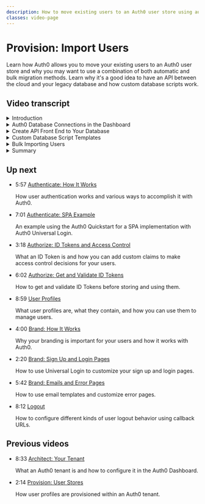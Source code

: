 ```yaml
---
description: How to move existing users to an Auth0 user store using automatic migration, bulk migration, or both.
classes: video-page
---
```

# Provision: Import Users

Learn how Auth0 allows you to move your existing users to an Auth0 user store and why you may want to use a combination of both automatic and bulk migration methods. Learn why it's a good idea to have an API between the cloud and your legacy database and how custom database scripts work.

<div class="video-wrapper" data-video="d0p3ai8gah"></div>

## Video transcript

<details>
  <summary>Introduction</summary>

  Customers building new systems can easily take advantage of various types of user stores Auth0 supports to authenticate users. Now we will take a look at how Auth0 helps you import your existing users two ways: Automatic Migration and Bulk Migration. In this video we will show you the advantages to using both methods together and how to get the results you want.

  We’ve found that most customers don’t want to force their users to reset their passwords just because they chose to implement Auth0, so we’ve provided tools to help you move your users to a custom database as they authenticate over time or, depending on the algorithm you have used to hash the user’s passwords, you can bulk import the password hashes with the users. 

  Automatic migrations give your users a seamless migration experience that doesn’t require them to reset their passwords. You also benefit from only migrating active users, helping you to clean up your user data in the process. 

  Bulk migrations have the advantage of getting the migration done at the beginning in one effort and allow you to turn off your legacy system and remove legacy code sooner. If you are using a particular hashing algorithm and technique, you can even bulk migrate the passwords and not require a password reset.
</details>

<details>
  <summary>Auth0 Database Connections in the Dashboard</summary>

  Both Automatic and Bulk migration are supported using Auth0 Database Connections. After you create a database connection in the Dashboard, you enable user migration from that legacy database and create custom scripts to determine how the migration happens.

  First, you need to set up a custom database connection. Create a new database connection in the **Connections > Database** section of the Dashboard.

  Connect the database to the application. Navigate to the **Applications** tab of your database settings, under the **Applications Using This Connection** heading you can enable the database connection for each application.

  On the **Custom Database** page, enable the **Use my own database** option.

  On the **Settings** page for your database, enable the **Import Users to Auth0** option.
</details>

<details>
  <summary>Create API Front End to Your Database </summary>

  Next, if you don’t have an API already, we recommend that you create a simple API in front of your legacy database instead of allowing access directly from Auth0.

  Unless you have a private instance or enterprise cloud deployment, you probably don’t want to expose your entire database interface to the Auth0 IPs because those are shared IP addresses. Though you can whitelist Auth0 IPs, those IPs are shared in the cloud environment. 

  In compliance with the principle of least privilege, Auth0 recommends that you protect your database from too many actors directly talking directly to it. The easiest way to do that is to create a simple API endpoint that each script within Auth0 can call. Protect the API using an access token.  This access token can be created using the client-credentials grant. This grant type is for us in machine-to-machine contexts, like this one, where you don’t have the context of a particular user. 
</details>

<details>
  <summary>Custom Database Script Templates</summary>

  Next, we’ll show you how to use Auth0’s custom database script templates to perform certain actions on the user data stored in the database. 

  The script templates are pre-populated in the Dashboard script editor. The scripts cover Get User and Login.

  Here are some best practices that we’ve found work for most customers:

  * Set a `user_id` on the returned user profile that is consistent for the same user every time. This is important because if you set a random `user_id` in the `get_user` script, then call forgot password and change the password, the user will get duplicated every time they log in. In the non-migration scenario, if you set a random `user_id` you can end up with duplicate users for every login.

  * If using a username, ensure that you aren't returning the same email address for two different users in the `get_user` or `login` script. Auth0 will produce an error if you do this, but it is better to catch it in the script itself.

  * If setting `app_metadata`, call it `metadata` in the script. To support backwards compatibility, `app_metadata` is called `metadata` in `custom DB` scripts. If you don't use `metadata` in the script, you will get an error where `app_metadata` will work but if you use the API to merge `app_metadata` with a user, it will appear as if all of your metadata was lost. NOTE: `user_metadata` is not affected by this and can simply be called `user_metadata`.

  * Ensure you restrict access to that audience with a rule. As with any API that you create, if you create it solely for client credentials, then you will want to restrict access to the API in a rule. By default, Auth0 gives you a token for any API if you authenticate successfully and include the audience. Someone could intercept the redirect to authorize and add the audience to your legacy database API. If you don’t block this in a rule, they could get an access token.  You will also want to update the API to expect the subject claim of the token to end in `@clients`.

  * Make sure the `login` script and the `get_user` script both return the same user profile. Because of the two different flows (logging in, or using forgot password), if the `get_user` and `login` scripts return different user profiles, then depending on how a user migrates (either by logging in directly, or using the forgot password flow) they will end up with different profile information in Auth0.

  * If setting `app_metadata` or `user_metadata`, use a rule to fetch the metadata if it is missing. The metadata is not migrated until `https://YOUR_TENANT.auth0.com/login/callback` is called. However, the user credentials are migrated during the post to `https://YOUR_TENANT.auth0.com/usernamepassword/login`. 

    This means that if the flow is interrupted after the username password/login, but before login/callback, then they will have a user in the Auth0 database, but their app and user metadata are lost. It is really important, therefore, to create a rule that looks a lot like your `get_user` script to fetch the profile if app and user metadata are blank. This should only execute once per user at most and usually never.

  * Use a rule to mark users as migrated. This is not a hard requirement, but it does protect against one scenario in which a user changes their email address, then changes it back to the original email address. A rule should call out to the legacy database to mark the user as being migrated in the original database so that `get_user` can return false.
</details>

<details>
  <summary>Bulk Importing Users</summary>

  Next, let’s look at bulk importing users directly into the Auth0 database. It’s important to note that when you use Bulk Migration, you *can* migrate the user’s password if it was hashed using bcrypt with 10 salt rounds, otherwise you will have to force your users to reset their passwords.

  Before you launch the import users job, a database to which the users will be imported must already exist and it must be enabled for at least one application in your tenant. 

  You can then import a file containing your user data with our Management API. The file must have an array with the users' information in JSON format. You can use the `POST /api/v2/jobs/users/post_users_importsendpoint` to populate a database connection with the user information in the file. 

  The users import endpoint requires that your POST request use the `multipart/form-data` encoding type. See our documentation for a list of the parameters that must be part of the request. 

  There are some rate and file size limitations for bulk imports: 

  * Calls to the Management API are subject to rate limiting. The rate limits for this API differ depending on whether your tenant is free or paid, production or not. 
    * For all free and non-production tenants, you can have up to 2 requests per second and bursts up to 10 requests.
    * For paid tenants, you can have up to 15 requests per second and bursts up to 50 requests. 
    * The rate limits include calls made via Auth0 Rules. Note, that the limit is set by tenant and not by endpoint. For additional information about these endpoints, please consult the Management API explorer.
  * There is also an import JSON file size limitation of 500 kilobytes.  If your user database would result in a file larger than this, you will need to break the users up into chunks that keep each file smaller than 500 KB.

  Auth0 does provide an User Import/Export Extension however, we recommend that you use the Management API Bulk Migration for all but the most simple cases.

  After you’ve migrated your users to the Auth0 database, you can use the **List** or **Search** Management API endpoint to make sure the users are there. You can also view the users list in the Dashboard.

  We’ve found that customers often opt for a two-phased approach to user migration, employing Automatic Migration first in order to migrate as many active users as possible, and then turning off Automatic Migration and performing Bulk Migration for the users that remain.
</details>

<details>
  <summary>Summary</summary>
  
  After you have verified the migration of the final set of users, you can set the `login` and `get_user` scripts to simply `“return callback()”` in the Dashboard. Keep **Import Users to Auth0** enabled on the Settings page so that your users will be directed to the new database workflow.

  This gives your active users a nice experience by not forcing them to reset their passwords, even if your hashing algorithm is not compatible with bulk import, while still allowing you to decommission the legacy identity store.

  In the next video, we will take a look at user authentication.
</details>

## Up next

<ul class="up-next">

  <li>
    <span class="video-time"><i class="icon icon-budicon-494"></i>5:57</span>
    <i class="video-icon icon icon-budicon-676"></i>
    <a href="/videos/get-started/04_01-authenticate-how-it-works">Authenticate: How It Works</a>
    <p>How user authentication works and various ways to accomplish it with Auth0.</p>
  </li>

  <li>
    <span class="video-time"><i class="icon icon-budicon-494"></i>7:01</span>
    <i class="video-icon icon icon-budicon-676"></i>
    <a href="/videos/get-started/04_02-authenticate-spa-example">Authenticate: SPA Example</a>
    <p>An example using the Auth0 Quickstart for a SPA implementation with Auth0 Universal Login. </p>
  </li>

  <li>
    <span class="video-time"><i class="icon icon-budicon-494"></i>3:18</span>
    <i class="video-icon icon icon-budicon-676"></i>
    <a href="/videos/get-started/05_01-authorize-id-tokens-access-control">Authorize: ID Tokens and Access Control</a>
    <p>What an ID Token is and how you can add custom claims to make access control decisions for your users. </p>
  </li>

  <li>
    <span class="video-time"><i class="icon icon-budicon-494"></i>6:02</span>
    <i class="video-icon icon icon-budicon-676"></i>
    <a href="/videos/get-started/05_02-authorize-get-validate-id-tokens">Authorize: Get and Validate ID Tokens</a>
    <p>How to get and validate ID Tokens before storing and using them. </p>
  </li>

  <li>
    <span class="video-time"><i class="icon icon-budicon-494"></i>8:59</span>
    <i class="video-icon icon icon-budicon-676"></i>
    <a href="/videos/get-started/06-user-profiles">User Profiles</a>
    <p>What user profiles are, what they contain, and how you can use them to manage users. </p>
  </li>

  <li>
    <span class="video-time"><i class="icon icon-budicon-494"></i>4:00</span>
    <i class="video-icon icon icon-budicon-676"></i>
    <a href="/videos/get-started/07_01-brand-how-it-works">Brand: How It Works</a>
    <p>Why your branding is important for your users and how it works with Auth0. </p>
  </li>

  <li>
    <span class="video-time"><i class="icon icon-budicon-494"></i>2:20</span>
    <i class="video-icon icon icon-budicon-676"></i>
    <a href="/videos/get-started/07_02-brand-signup-login-pages">Brand: Sign Up and Login Pages</a>
    <p>How to use Universal Login to customize your sign up and login pages. </p>
  </li>

  <li>
    <span class="video-time"><i class="icon icon-budicon-494"></i>5:42</span>
    <i class="video-icon icon icon-budicon-676"></i>
    <a href="/videos/get-started/08-brand-emails-error-pages">Brand: Emails and Error Pages</a>
    <p>How to use email templates and customize error pages. </p>
  </li>

  <li>
    <span class="video-time"><i class="icon icon-budicon-494"></i>8:12</span>
    <i class="video-icon icon icon-budicon-676"></i>
    <a href="/videos/get-started/10-logout">Logout</a>
    <p>How to configure different kinds of user logout behavior using callback URLs. </p>
  </li>

</ul>

## Previous videos

<ul class="up-next">

  <li>
    <span class="video-time"><i class="icon icon-budicon-494"></i>8:33</span>
    <i class="video-icon icon icon-budicon-676"></i>
    <a href="/videos/get-started/01-architecture-your-tenant">Architect: Your Tenant</a>
    <p>What an Auth0 tenant is and how to configure it in the Auth0 Dashboard.</p>
  </li>

  <li>
    <span class="video-time"><i class="icon icon-budicon-494"></i>2:14</span>
    <i class="video-icon icon icon-budicon-676"></i>
    <a href="/videos/get-started/02-provision-user-stores">Provision: User Stores</a>
    <p>How user profiles are provisioned within an Auth0 tenant.</p>
  </li>

</ul>

